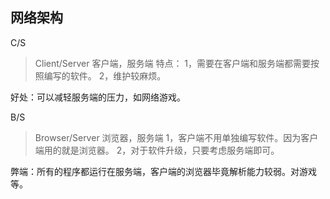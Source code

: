 网络架构
---

C/S
> Client/Server 客户端，服务端
特点：
1，需要在客户端和服务端都需要按照编写的软件。
2，维护较麻烦。

好处：可以减轻服务端的压力，如网络游戏。

B/S
> Browser/Server 浏览器，服务端
1，客户端不用单独编写软件。因为客户端用的就是浏览器。
2，对于软件升级，只要考虑服务端即可。

弊端：所有的程序都运行在服务端，客户端的浏览器毕竟解析能力较弱。对游戏等。
